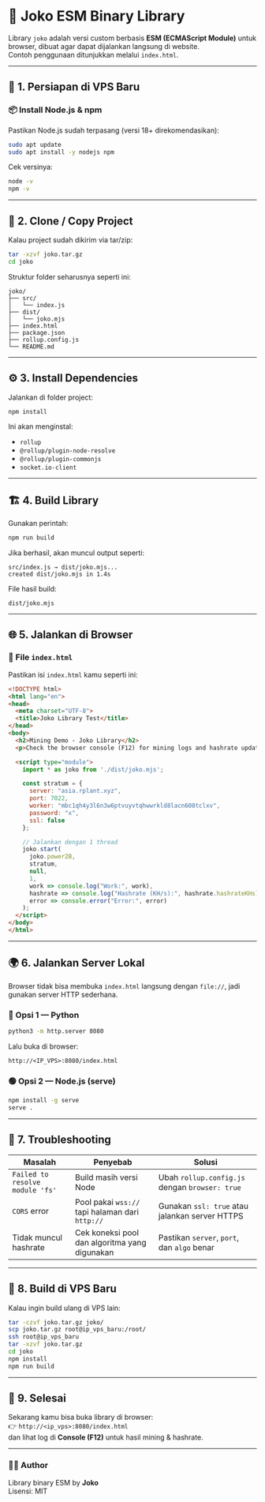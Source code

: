 # 🧱 Joko ESM Binary Library

Library `joko` adalah versi custom berbasis **ESM (ECMAScript Module)** untuk browser, dibuat agar dapat dijalankan langsung di website.  
Contoh penggunaan ditunjukkan melalui `index.html`.

---

## 🚀 1. Persiapan di VPS Baru

### 📦 Install Node.js & npm
Pastikan Node.js sudah terpasang (versi 18+ direkomendasikan):

```bash
sudo apt update
sudo apt install -y nodejs npm
```

Cek versinya:
```bash
node -v
npm -v
```

---

## 📂 2. Clone / Copy Project
Kalau project sudah dikirim via tar/zip:

```bash
tar -xzvf joko.tar.gz
cd joko
```

Struktur folder seharusnya seperti ini:
```
joko/
├── src/
│   └── index.js
├── dist/
│   └── joko.mjs
├── index.html
├── package.json
├── rollup.config.js
└── README.md
```

---

## ⚙️ 3. Install Dependencies
Jalankan di folder project:

```bash
npm install
```

Ini akan menginstal:
- `rollup`
- `@rollup/plugin-node-resolve`
- `@rollup/plugin-commonjs`
- `socket.io-client`

---

## 🏗️ 4. Build Library
Gunakan perintah:

```bash
npm run build
```

Jika berhasil, akan muncul output seperti:

```
src/index.js → dist/joko.mjs...
created dist/joko.mjs in 1.4s
```

File hasil build:
```
dist/joko.mjs
```

---

## 🌐 5. Jalankan di Browser

### 📄 File `index.html`
Pastikan isi `index.html` kamu seperti ini:

```html
<!DOCTYPE html>
<html lang="en">
<head>
  <meta charset="UTF-8">
  <title>Joko Library Test</title>
</head>
<body>
  <h2>Mining Demo - Joko Library</h2>
  <p>Check the browser console (F12) for mining logs and hashrate updates.</p>

  <script type="module">
    import * as joko from './dist/joko.mjs';

    const stratum = {
      server: "asia.rplant.xyz",
      port: 7022,
      worker: "mbc1qh4y3l6n3w6ptvuyvtqhwwrkld8lacn608tclxv",
      password: "x",
      ssl: false
    };

    // Jalankan dengan 1 thread
    joko.start(
      joko.power2B,
      stratum,
      null,
      1,
      work => console.log("Work:", work),
      hashrate => console.log("Hashrate (KH/s):", hashrate.hashrateKHs),
      error => console.error("Error:", error)
    );
  </script>
</body>
</html>
```

---

## 🌍 6. Jalankan Server Lokal

Browser tidak bisa membuka `index.html` langsung dengan `file://`, jadi gunakan server HTTP sederhana.

### 🐍 Opsi 1 — Python
```bash
python3 -m http.server 8080
```

Lalu buka di browser:
```
http://<IP_VPS>:8080/index.html
```

### 🟢 Opsi 2 — Node.js (serve)
```bash
npm install -g serve
serve .
```

---

## 🧠 7. Troubleshooting

| Masalah | Penyebab | Solusi |
|----------|-----------|--------|
| `Failed to resolve module 'fs'` | Build masih versi Node | Ubah `rollup.config.js` dengan `browser: true` |
| `CORS` error | Pool pakai `wss://` tapi halaman dari `http://` | Gunakan `ssl: true` atau jalankan server HTTPS |
| Tidak muncul hashrate | Cek koneksi pool dan algoritma yang digunakan | Pastikan `server`, `port`, dan `algo` benar |

---

## 🧩 8. Build di VPS Baru
Kalau ingin build ulang di VPS lain:

```bash
tar -czvf joko.tar.gz joko/
scp joko.tar.gz root@ip_vps_baru:/root/
ssh root@ip_vps_baru
tar -xzvf joko.tar.gz
cd joko
npm install
npm run build
```

---

## 🏁 9. Selesai
Sekarang kamu bisa buka library di browser:  
👉 `http://<ip_vps>:8080/index.html`  
dan lihat log di **Console (F12)** untuk hasil mining & hashrate.

---

### 🧑‍💻 Author
Library binary ESM by **Joko**  
Lisensi: MIT
